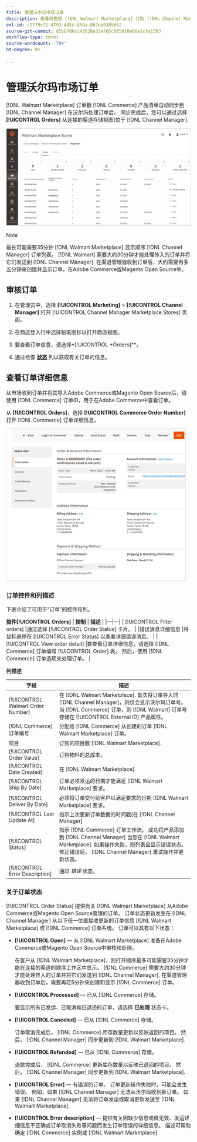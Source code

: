 ```yaml
---
title: 管理沃尔玛市场订单
description: 查看和管理 [!DNL Walmart Marketplace] 订购 [!DNL Channel Manager] Adobe Commerce和Magento Open Source。
exl-id: c2779c72-4793-445c-858a-867ea8389662
source-git-commit: d5bb7d6cc43620a33a705c085918e80a1cfa1593
workflow-type: tm+mt
source-wordcount: '704'
ht-degree: 0%

---
```


# 管理沃尔玛市场订单

[!DNL Walmart Marketplace] 订单数 [!DNL Commerce] 产品清单自动同步到 [!DNL Channel Manager] 在沃尔玛处理订单后。 同步完成后，您可以通过选择 **[!UICONTROL Orders]** 从连接的渠道存储视图(位于 [!DNL Channel Manager].

![渠道经理订单视图管理Walmart Marketplace订单](assets/orders-dashboard-view.png)

>[!NOTE]
>
>最长可能需要35分钟 [!DNL Walmart Marketplace] 显示顺序 [!DNL Channel Manager] 订单列表。 [!DNL Walmart] 需要大约30分钟才能处理传入的订单并将它们发送到 [!DNL Channel Manager]. 在渠道管理器收到订单后，大约需要再多五分钟来创建并显示订单，在Adobe Commerce或Magento Open Source中。

## 审核订单

1. 在管理员中，选择 **[!UICONTROL Marketing]** > **[!UICONTROL Channel Manager]** 打开 [!UICONTROL Channel Manager Marketplace Stores] 页面。

1. 在商店登入行中选择铅笔图标以打开商店视图。

1. 要查看订单信息，请选择*[!UICONTROL *Orders]**。

1. 通过检查 **[状态](#about-order-status)** 列以获取有关订单的信息。

## 查看订单详细信息

从市场收到订单并将其导入Adobe Commerce或Magento Open Source后，请使用 [!DNL Commerce] 订单ID，用于在Adobe Commerce中查看订单。

从 **[!UICONTROL Orders]**，选择 **[!UICONTROL Commerce Order Number]** 打开 [!DNL Commerce] 订单详细信息。

![Walmart Marketplace订单的商务订单详细信息视图](assets/order-detail-with-external-order-id.png)

### 订单控件和列描述

下表介绍了可用于“订单”的控件和列。

**控件[!UICONTROL Orders]**
| **控制**                    | **描述**                                                                                                                                               | |—|—| | [!UICONTROL Filter orders]     |通过选择 [!UICONTROL Order Status] 卡片。                                                                                        | |错误消息详细信息 |将鼠标悬停在 [!UICONTROL Error Status] 以查看详细错误消息。                                                                      | | [!UICONTROL View order detail] |要查看订单详细信息，请选择 [!DNL Commerce] 订单编号 [!UICONTROL Order] 表。 然后，使用 [!DNL Commerce] 订单选项来处理订单。 |

**列描述**

| 字段 | 描述 |
|------------------------------------|----------------------------------------------------------------------------------------------------------------------------------------------------------------------------------------------------------------------------------------------------------------------------------------------------------------------------------------------------------------------------------|
| [!UICONTROL  Walmart Order Number] | 在 [!DNL Walmart Marketplace]. 首次将订单导入时 [!DNL Channel Manager]，则仅会显示沃尔玛订单号。 当 [!DNL Commerce] 订单，则 [!DNL Walmart] 订单号存储在 [!UICONTROL External ID] 产品属性。 |
| [!DNL Commerce]  订单编号 | 分配给 [!DNL Commerce]  从创建的订单 [!DNL Walmart Marketplace] 订单。 |
| 项目 | 订购的项目数 [!DNL Walmart Marketplace]. |
| [!UICONTROL Order Value] | 订购物料的总成本。 |
| [!UICONTROL Date Created] | 在 [!DNL Walmart Marketplace]. |
| [!UICONTROL Ship By Date] | 订单必须发运的日期才能满足 [!DNL Walmart Marketplace] 要求。 |
| [!UICONTROL Deliver By Date] | 必须将订单交付给客户以满足要求的日期 [!DNL Walmart Marketplace] 要求。 |
| [!UICONTROL Last Update At] | 指示上次更新订单数据的时间戳(在 [!DNL Channel Manager] |
| [!UICONTROL Status] | 指示 [!DNL Commerce] 订单工作流。 成功将产品添加到 [!DNL Channel Manager] 当您在 [!DNL Walmart Marketplace]. 如果操作失败，则列表会显示错误状态。 修正错误后， [!DNL Channel Manager] 重试操作并更新状态。 |
| [!UICONTROL Error Description] | 通过 *错误* 状态。 |

### 关于订单状态

[!UICONTROL Order Status] 提供有关 [!DNL Walmart Marketplace] 从Adobe Commerce或Magento Open Source管理的订单。 订单状态更新发生在 [!DNL Channel Manager] 从以下任一位置接收更新的订单信息 [!DNL Walmart Marketplace] 或 [!DNL Commerce] 订单系统。 订单可以具有以下状态：

* **[!UICONTROL Open]** — 从 [!DNL Walmart Marketplace] 准备在Adobe Commerce或Magento Open Source中审核和处理。

   在客户从 [!DNL Walmart Marketplace]，则打开顺序最多可能需要35分钟才能在连接的渠道的顺序工作区中显示。 [!DNL Commerce] 需要大约30分钟才能处理传入的订单并将它们发送到 [!DNL Channel Manager]. 在渠道管理器收到订单后，需要再花5分钟来创建和显示 [!DNL Commerce] 订单。

* **[!UICONTROL Processed]** — 已从 [!DNL Commerce] 存储。

   要显示所有已发运、已取消和已退还的订单，请选择 **已处理** 状态卡。

* **[!UICONTROL Canceled]** — 已从 [!DNL Commerce] 存储。

   订单取消完成后， [!DNL Commerce] 库存数量更新以反映返回的项目。 然后， [!DNL Channel Manager] 同步更新到 [!DNL Walmart Marketplace].

* **[!UICONTROL Refunded]** — 已从 [!DNL Commerce] 存储。

   退款完成后， [!DNL Commerce] 更新库存数量以反映已退回的项目。 然后， [!DNL Channel Manager] 同步更新到 [!DNL Walmart Marketplace].

* **[!UICONTROL Error]** — 有错误的订单。 订单更新操作失败时，可能会发生错误。 例如，如果 [!DNL Channel Manager] 无法从沃尔玛收到新订单。 如果 [!DNL Channel Manager] 无法将订单发运或取消更新发送至 [!DNL Walmart Marketplace].

* **[!UICONTROL Error description]** — 提供有关因缺少信息或值无效、发运详细信息不正确或订单取消失败等问题而发生订单错误的详细信息。 描述可帮助确定 [!DNL Commerce] 实例或 [!DNL Walmart Marketplace].
